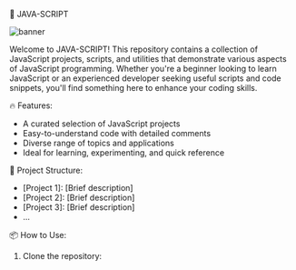 🚀 JAVA-SCRIPT

<img alt="banner" src="![image](https://github.com/PRIYOBROTOKARMAKAR/Java-Script/assets/126158991/fb7be2b8-b425-41ad-a5c6-838fd7d2b634)
">

Welcome to JAVA-SCRIPT! This repository contains a collection of JavaScript projects, scripts, and utilities that demonstrate various aspects of JavaScript programming. Whether you're a beginner looking to learn JavaScript or an experienced developer seeking useful scripts and code snippets, you'll find something here to enhance your coding skills.

🔥 Features:

- A curated selection of JavaScript projects
- Easy-to-understand code with detailed comments
- Diverse range of topics and applications
- Ideal for learning, experimenting, and quick reference

📁 Project Structure:

- [Project 1]: [Brief description]
- [Project 2]: [Brief description]
- [Project 3]: [Brief description]
- ...

📦 How to Use:

1. Clone the repository:


